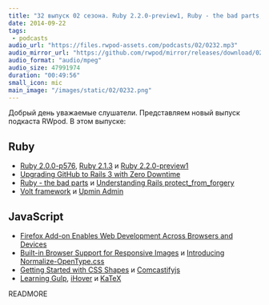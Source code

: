 ```yaml
---
title: "32 выпуск 02 сезона. Ruby 2.2.0-preview1, Ruby - the bad parts, Volt framework, Normalize-OpenType.css, iHover, KaTeX и прочее"
date: 2014-09-22
tags:
 - podcasts
audio_url: "https://files.rwpod-assets.com/podcasts/02/0232.mp3"
audio_mirror_url: "https://github.com/rwpod/mirror/releases/download/02.32/0232.mp3"
audio_format: "audio/mpeg"
audio_size: 47991974
duration: "00:49:56"
small_icon: mic
main_image: "/images/static/02/0232.png"
---
```


Добрый день уважаемые слушатели. Представляем новый выпуск подкаста RWpod. В этом выпуске:

## Ruby

 - [Ruby 2.0.0-p576](https://www.ruby-lang.org/en/news/2014/09/19/ruby-2-0-0-p576-is-released/), [Ruby 2.1.3](https://www.ruby-lang.org/en/news/2014/09/19/ruby-2-1-3-is-released/) и  [Ruby 2.2.0-preview1](https://www.ruby-lang.org/en/news/2014/09/18/ruby-2.2.0-preview1-released/)
 - [Upgrading GitHub to Rails 3 with Zero Downtime](http://shayfrendt.com/posts/upgrading-github-to-rails-3-with-zero-downtime/)
 - [Ruby - the bad parts](http://www.amberbit.com/blog/2014/9/9/ruby-the-bad-parts/) и [Understanding Rails protect\_from\_forgery](http://blog.nvisium.com/2014/09/understanding-protectfromforgery.html)
 - [Volt framework](http://voltframework.com/) и [Upmin Admin](https://www.upmin.com/admin-rails)

## JavaScript

 - [Firefox Add-on Enables Web Development Across Browsers and Devices](https://hacks.mozilla.org/2014/09/firefox-tools-adapter/)
 - [Built-in Browser Support for Responsive Images](http://www.html5rocks.com/en/tutorials/responsive/picture-element/) и [Introducing Normalize-OpenType.css](http://kennethormandy.com/journal/normalize-opentype-css)
 - [Getting Started with CSS Shapes](http://www.html5rocks.com/en/tutorials/shapes/getting-started/) и [Comcastifyjs](http://theonion.github.io/comcastifyjs/)
 - [Learning Gulp](http://hmphry.com/gulp/), [iHover](http://gudh.github.io/ihover/dist/index.html) и [KaTeX](http://khan.github.io/KaTeX/)

READMORE


